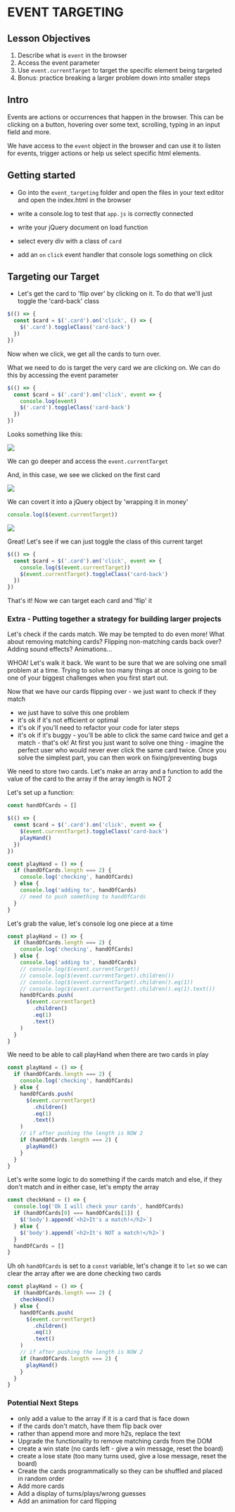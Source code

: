 # EVENT TARGETING

## Lesson Objectives

1. Describe what is `event` in the browser
1. Access the event parameter
1. Use `event.currentTarget` to target the specific element being targeted
1. Bonus: practice breaking a larger problem down into smaller steps

## Intro

Events are actions or occurrences that happen in the browser. This can be clicking on a button, hovering over some text, scrolling, typing in an input field and more.

We have access to the `event` object in the browser and can use it to listen for events, trigger actions or help us select specific html elements.

## Getting started

- Go into the `event_targeting` folder and open the files in your text editor and open the index.html in the browser

- write a console.log to test that `app.js` is correctly connected

- write your jQuery document on load function

- select every div with a class of `card`

- add an `on` `click` event handler that console logs something on click

## Targeting our Target

- Let's get the card to 'flip over' by clicking on it. To do that we'll just toggle the 'card-back' class

```js
$(() => {
  const $card = $('.card').on('click', () => {
    $('.card').toggleClass('card-back')
  })
})
```

Now when we click, we get all the cards to turn over.

What we need to do is target the very card we are clicking on. We can do this by accessing the event parameter

```js
$(() => {
  const $card = $('.card').on('click', event => {
    console.log(event)
    $('.card').toggleClass('card-back')
  })
})
```

Looks something like this:

![](https://i.imgur.com/n3O4BtK.png)

We can go deeper and access the `event.currentTarget`

And, in this case, we see we clicked on the first card

![](https://i.imgur.com/q9zlOCj.png)

We can covert it into a jQuery object by 'wrapping it in money'

```js
console.log($(event.currentTarget))
```

![](https://i.imgur.com/rONpSYg.png)

Great! Let's see if we can just toggle the class of this current target

```js
$(() => {
  const $card = $('.card').on('click', event => {
    console.log($(event.currentTarget))
    $(event.currentTarget).toggleClass('card-back')
  })
})
```

That's it! Now we can target each card and 'flip' it

### Extra - Putting together a strategy for building larger projects

Let's check if the cards match. We may be tempted to do even more! What about removing matching cards? Flipping non-matching cards back over? Adding sound effects? Animations...

WHOA! Let's walk it back. We want to be sure that we are solving one small problem at a time. Trying to solve too many things at once is going to be one of your biggest challenges when you first start out.

Now that we have our cards flipping over - we just want to check if they match

- we just have to solve this one problem
- it's ok if it's not efficient or optimal
- it's ok if you'll need to refactor your code for later steps
- it's ok if it's buggy - you'll be able to click the same card twice and get a match - that's ok! At first you just want to solve one thing - imagine the perfect user who would never ever click the same card twice. Once you solve the simplest part, you can then work on fixing/preventing bugs

We need to store two cards. Let's make an array and a function to add the value of the card to the array if the array length is NOT 2

Let's set up a function:

```js
const handOfCards = []

$(() => {
  const $card = $('.card').on('click', event => {
    $(event.currentTarget).toggleClass('card-back')
    playHand()
  })
})

const playHand = () => {
  if (handOfCards.length === 2) {
    console.log('checking', handOfCards)
  } else {
    console.log('adding to', handOfCards)
    // need to push something to handOfCards
  }
}
```

Let's grab the value, let's console log one piece at a time

```js
const playHand = () => {
  if (handOfCards.length === 2) {
    console.log('checking', handOfCards)
  } else {
    console.log('adding to', handOfCards)
    // console.log($(event.currentTarget))
    // console.log($(event.currentTarget).children())
    // console.log($(event.currentTarget).children().eq(1))
    // console.log($(event.currentTarget).children().eq(1).text())
    handOfCards.push(
      $(event.currentTarget)
        .children()
        .eq(1)
        .text()
    )
  }
}
```

We need to be able to call playHand when there are two cards in play

```js
const playHand = () => {
  if (handOfCards.length === 2) {
    console.log('checking', handOfCards)
  } else {
    handOfCards.push(
      $(event.currentTarget)
        .children()
        .eq(1)
        .text()
    )
    // if after pushing the length is NOW 2
    if (handOfCards.length === 2) {
      playHand()
    }
  }
}
```

Let's write some logic to do something if the cards match and else, if they don't match and in either case, let's empty the array

```js
const checkHand = () => {
  console.log('Ok I will check your cards', handOfCards)
  if (handOfCards[0] === handOfCards[1]) {
    $('body').append(`<h2>It's a match!</h2>`)
  } else {
    $('body').append(`<h2>It's NOT a match!</h2>`)
  }
  handOfCards = []
}
```

Uh oh `handOfCards` is set to a `const` variable, let's change it to `let` so we can clear the array after we are done checking two cards

```js
const playHand = () => {
  if (handOfCards.length === 2) {
    checkHand()
  } else {
    handOfCards.push(
      $(event.currentTarget)
        .children()
        .eq(1)
        .text()
    )
    // if after pushing the length is NOW 2
    if (handOfCards.length === 2) {
      playHand()
    }
  }
}
```

### Potential Next Steps

- only add a value to the array if it is a card that is face down
- if the cards don't match, have them flip back over
- rather than append more and more h2s, replace the text
- Upgrade the functionality to remove matching cards from the DOM
- create a win state (no cards left - give a win message, reset the board)
- create a lose state (too many turns used, give a lose message, reset the board)
- Create the cards programmatically so they can be shuffled and placed in random order
- Add more cards
- Add a display of turns/plays/wrong guesses
- Add an animation for card flipping
